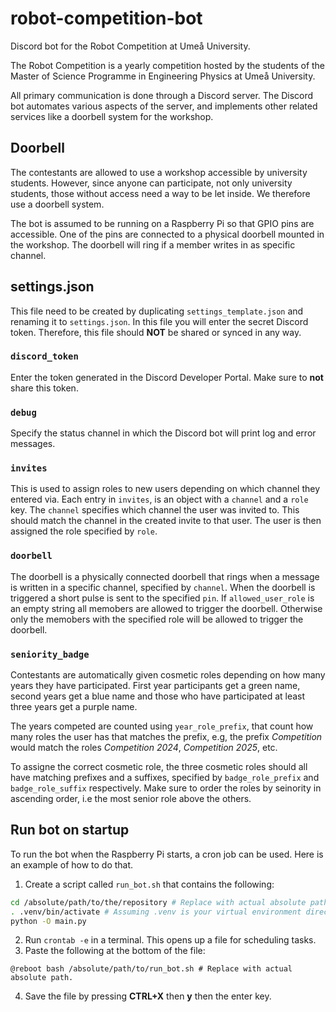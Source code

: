 # robot-competition-bot
Discord bot for the Robot Competition at Umeå University.

The Robot Competition is a yearly competition hosted by the students of the
Master of Science Programme in Engineering Physics at Umeå University.

All primary communication is done through a Discord server. The Discord bot
automates various aspects of the server, and implements other related
services like a doorbell system for the workshop.

## Doorbell
The contestants are allowed to use a workshop accessible by university students.
However, since anyone can participate, not only university students, those
without access need a way to be let inside. We therefore use a doorbell system.

The bot is assumed to be running on a Raspberry Pi so that GPIO pins are
accessible. One of the pins are connected to a physical doorbell mounted in
the workshop. The doorbell will ring if a member writes in as specific channel.

## settings.json
This file need to be created by duplicating `settings_template.json` and
renaming it to `settings.json`. In this file you will enter the secret Discord
token. Therefore, this file should **NOT** be shared or synced in any way.

### `discord_token`
Enter the token generated in the Discord Developer Portal. Make sure to **not**
share this token.

### `debug`
Specify the status channel in which the Discord bot will print log and error
messages.

### `invites`
This is used to assign roles to new users depending on which channel they
entered via. Each entry in `invites`, is an object with a `channel` and a `role`
key. The `channel` specifies which channel the user was invited to. This should
match the channel in the created invite to that user. The user is then assigned
the role specified by `role`.

### `doorbell`
The doorbell is a physically connected doorbell that rings when a message is
written in a specific channel, specified by `channel`. When the doorbell is
triggered a short pulse is sent to the specified `pin`. If `allowed_user_role`
is an empty string all memobers are allowed to trigger the doorbell. Otherwise
only the memobers with the specified role will be allowed to trigger the
doorbell.

### `seniority_badge`
Contestants are automatically given cosmetic roles depending on how many years
they have participated. First year participants get a green name, second years
get a blue name and those who have participated at least three years get a
purple name.

The years competed are counted using `year_role_prefix`, that count how many
roles the user has that matches the prefix, e.g, the prefix *Competition* would
match the roles *Competition 2024*, *Competition 2025*, etc.

To assigne the correct cosmetic role, the three cosmetic roles should all have
matching prefixes and a suffixes, specified by `badge_role_prefix` and
`badge_role_suffix` respectively. Make sure to order the roles by seinority in
ascending order, i.e the most senior role above the others.

## Run bot on startup
To run the bot when the Raspberry Pi starts, a cron job can be used. Here is an
example of how to do that.

1. Create a script called `run_bot.sh` that contains the following:
```bash
cd /absolute/path/to/the/repository # Replace with actual absolute path.
. .venv/bin/activate # Assuming .venv is your virtual environment directory.
python -O main.py
```
2. Run `crontab -e` in a terminal. This opens up a file for scheduling tasks.
3. Paste the following at the bottom of the file:
```
@reboot bash /absolute/path/to/run_bot.sh # Replace with actual absolute path.
```
4. Save the file by pressing **CTRL+X** then **y** then the enter key.
